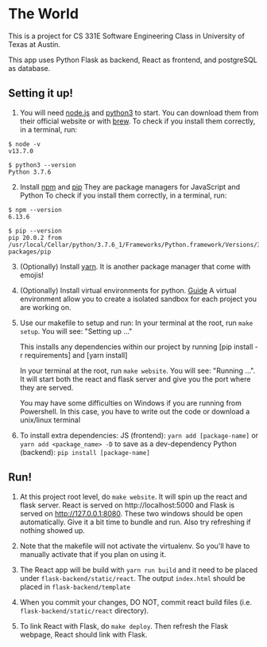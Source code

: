 # The World
This is a project for CS 331E Software Engineering Class in University of Texas at Austin.

This app uses Python Flask as backend, React as frontend, and postgreSQL as database.

## Setting it up!

1. You will need [node.js](https://nodejs.org/en/download/) and [python3](https://www.python.org/downloads/) to start. You can download them from their official website or with [brew](https://docs.brew.sh/). 
  To check if you install them correctly, in a terminal, run: 
  ```
  $ node -v
  v13.7.0

  $ python3 --version
  Python 3.7.6
  ```

2. Install [npm](https://docs.npmjs.com/downloading-and-installing-node-js-and-npm) and [pip](https://pip.pypa.io/en/stable/installing/)
  They are package managers for JavaScript and Python
  To check if you install them correctly, in a terminal, run: 
  ```
  $ npm --version
  6.13.6

  $ pip --version
  pip 20.0.2 from /usr/local/Cellar/python/3.7.6_1/Frameworks/Python.framework/Versions/3.7/lib/python3.7/site-packages/pip
  ```

3. (Optionally) Install [yarn](https://classic.yarnpkg.com/en/docs/install/#mac-stable). It is another package manager that come with emojis!

4. (Optionally) Install virtual environments for python. [Guide](https://packaging.python.org/guides/installing-using-pip-and-virtual-environments/)
A virtual environment allow you to create a isolated sandbox for each project you are working on.

5. Use our makefile to setup and run:
   In your terminal at the root, run `make setup`. You will see: "Setting up ..."
  
   This installs any dependencies within our project by running [pip install -r requirements] and [yarn install]
  
   In your terminal at the root, run `make website`. You will see: "Running ...". It will start both the react and flask server and give you the port where they are served.

   You may have some difficulties on Windows if you are running from Powershell. In this case, you have to write out the code or download a unix/linux terminal

6. To install extra dependencies:
JS (frontend): `yarn add [package-name]` or `yarn add <package_name> -D` to save as a dev-dependency
Python (backend): `pip install [package-name]`

## Run!

1. At this project root level, do `make website`. It will spin up the react and flask server. React is served on http://localhost:5000 and Flask is served on http://127.0.0.1:8080. These two windows should be open automatically. Give it a bit time to bundle and run. Also try refreshing if nothing showed up. 

2. Note that the makefile will not activate the virtualenv. So you'll have to manually activate that if you plan on using it.

3. The React app will be build with `yarn run build` and it need to be placed under `flask-backend/static/react`. The output `index.html` should be placed in `flask-backend/template`

4. When you commit your changes, DO NOT, commit react build files (i.e. `flask-backend/static/react` directory).

5. To link React with Flask, do `make deploy`. Then refresh the Flask webpage, React should link with Flask.